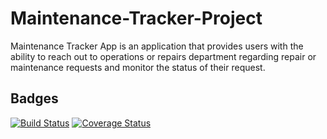 # Maintenance-Tracker-Project
Maintenance Tracker App is an application that provides users with the ability to reach out to operations or repairs department regarding repair or maintenance requests and monitor the status of their request.

## Badges
[![Build Status](https://travis-ci.com/adebayoileri/Maintenance-Tracker-Project.svg?branch=API)](https://travis-ci.com/adebayoileri/Maintenance-Tracker-Project)
[![Coverage Status](https://coveralls.io/repos/github/adebayoileri/Maintenance-Tracker-Project/badge.svg?branch=API)](https://coveralls.io/github/adebayoileri/Maintenance-Tracker-Project?branch=API)
